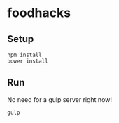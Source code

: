 # foodhacks
## Setup 
```
npm install
bower install
```

## Run
No need for a gulp server right now!
````
gulp
````
